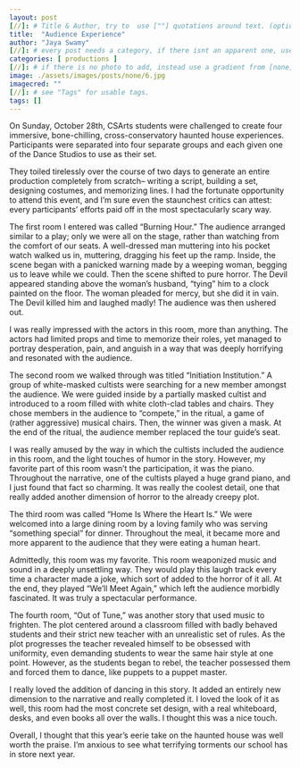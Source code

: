 ```yaml
---
layout: post
[//]: # Title & Author, try to  use [""] quotations around text. (optional, just formality).
title:  "Audience Experience"
author: "Jaya Swamy"
[//]: # every post needs a category, if there isnt an apparent one, use [misc].
categories: [ productions ]
[//]: # if there is no photo to add, instead use a gradient from [none] folder by picking a number from 1-10. (all gradients are .jpg)
image: ./assets/images/posts/none/6.jpg
imagecred: ""
[//]: # see "Tags" for usable tags.
tags: []
---
```

On Sunday, October 28th, CSArts students were challenged to create four immersive, bone-chilling, cross-conservatory haunted house experiences. Participants were separated into four separate groups and each given one of the Dance Studios to use as their set.

They toiled tirelessly over the course of two days to generate an entire production completely from scratch– writing a script, building a set, designing costumes, and memorizing lines. I had the fortunate opportunity to attend this event, and I’m sure even the staunchest critics can attest: every participants’ efforts paid off in the most spectacularly scary way. 

The first room I entered was called “Burning Hour.” The audience arranged similar to a play; only we were all on the stage, rather than watching from the comfort of our seats. A well-dressed man muttering into his pocket watch walked us in, muttering, dragging his feet up the ramp. Inside, the scene began with a panicked warning made by a weeping woman, begging us to leave while we could. Then the scene shifted to pure horror. The Devil appeared standing above the woman’s husband, “tying” him to a clock painted on the floor. The woman pleaded for mercy, but she did it in vain. The Devil killed him and laughed madly! The audience was then ushered out.

I was really impressed with the actors in this room, more than anything. The actors had limited props and time to memorize their roles, yet managed to portray desperation, pain, and anguish in a way that was deeply horrifying and resonated with the audience. 

The second room we walked through was titled “Initiation Institution.” A group of white-masked cultists were searching for a new member amongst the audience. We were guided inside by a partially masked cultist and introduced to a room filled with white cloth-clad tables and chairs. They chose members in the audience to “compete,” in the ritual, a game of (rather aggressive) musical chairs. Then, the winner was given a mask. At the end of the ritual, the audience member replaced the tour guide’s seat. 

I was really amused by the way in which the cultists included the audience in this room, and the light touches of humor in the story. However, my favorite part of this room wasn’t the participation, it was the piano. Throughout the narrative, one of the cultists played a huge grand piano, and I just found that fact so charming. It was really the coolest detail, one that really added another dimension of horror to the already creepy plot. 

The third room was called “Home Is Where the Heart Is.” We were welcomed into a large dining room by a loving family who was serving “something special” for dinner. Throughout the meal, it became more and more apparent to the audience that they were eating a human heart. 

Admittedly, this room was my favorite. This room weaponized music and sound in a deeply unsettling way. They would play this laugh track every time a character made a joke, which sort of added to the horror of it all. At the end, they played “We’ll Meet Again,” which left the audience morbidly fascinated. It was truly a spectacular performance. 

The fourth room, “Out of Tune,” was another story that used music to frighten. The plot centered around a classroom filled with badly behaved students and their strict new teacher with an unrealistic set of rules. As the plot progresses the teacher revealed himself to be obsessed with uniformity, even demanding students to wear the same hair style at one point. However, as the students began to rebel, the teacher possessed them and forced them to dance, like puppets to a puppet master.

I really loved the addition of dancing in this story. It added an entirely new dimension to the narrative and really completed it. I loved the look of it as well, this room had the most concrete set design, with a real whiteboard, desks, and even books all over the walls. I thought this was a nice touch.

Overall, I thought that this year’s eerie take on the haunted house was well worth the praise. I’m anxious to see what terrifying torments our school has in store next year.